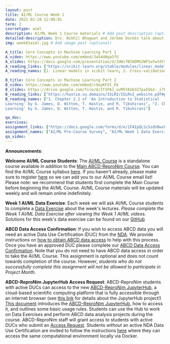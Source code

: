 ```yaml
---
layout: post
title: AI/ML Course Week 1
date: 2022-02-28 12:00:01
term: 2
coursetype: aiml
description: AI/ML Week 1 Course materials # Add post description (optional)
detailed-description: Drs. Nikhil Bhagwat and Jérôme Dockès talk about core concepts in machine learning.
img: week01aiml.jpg # Add image post (optional)

A_title: Core Concepts in Machine Learning Part 1
A_video: https://www.youtube.com/embed/3a544HgaSfU
A_slides: https://docs.google.com/presentation/d/1UWifBI6DM52WFSoYwtdt5JbQ-crbOrArLJDxAPsfu8M/edit?usp=sharing
A_reading_links: ["https://scikit-learn.org/stable/modules/linear_model.html#ridge-regression-and-classification", "https://scikit-learn.org/stable/modules/cross_validation.html#cross-validation", "https://youtu.be/jGwO_UgTS7I?t=2399", "https://www.youtube.com/watch?v=u73PU6Qwl1I"]
A_reading_names: [1. Linear models in scikit learn, 2. Cross-validation in scikit learn, 3. In-depth lecture on supervised learning with linear regression (time-stamped video @ 40mins), 4. Detailed explanation of model regularization]

B_title: Core Concepts in Machine Learning Part 2
B_video: https://www.youtube.com/embed/c9ayKFSt_Ek
B_slides: https://drive.google.com/file/d/1T1PAJ_ovM5YAVb3Z7paIGb2-_i7OQY0g/view?usp=sharing
B_reading_links: ["https://hastie.su.domains/ISLR2/ISLRv2_website.pdf#page=26", "https://hastie.su.domains/ISLR2/ISLRv2_website.pdf#page=40"]
B_reading_names: ["1. Chapter 2.1 of 'An Introduction to Statistical
Learning' by G. James, D. Witten, T. Hastie, and R. Tibshirani", "2. Chapter 2.2 of 'An Introduction to Statistical
Learning' by G. James, D. Witten, T. Hastie, and R. Tibshirani"]

qa_doc:
exercises:
assignment_links: ["https://docs.google.com/forms/d/e/1FAIpQLScSsdV8wxkL3Mxn_vVafizWRb3Y6iUfLJYXdK8fW31JmumYWg/viewform?usp=sf_link", "https://docs.google.com/forms/d/e/1FAIpQLScSsdV8wxkL3Mxn_vVafizWRb3Y6iUfLJYXdK8fW31JmumYWg/viewform?usp=sf_link"]
assignment_names: ["AI/ML Pre-Course Survey", "AI/ML Week 1 Data Exercise Submission Form"]
qa_video:
---
```


**Announcements**:

**Welcome AI/ML Course Students**: The [AI/ML Course](https://www.abcd-repronim.org/ml.html) is a standalone course available in addition to the [Main ABCD-ReproNim Course](https://www.abcd-repronim.org/). You can find the AI/ML Course syllabus [here](https://docs.google.com/document/d/15wiXicwJ9vKgmlaJGYoc72YrYMrPbS8F81BOtmN9vbw/edit?usp=sharing). If you haven't already, please make sure to register [here](https://bit.ly/ABCD-ReproNim-Register) so we can add you to our AI/ML Course email list! Please note: we recommend that students first complete the Main Course before beginning the AI/ML Course. AI/ML Course materials will be updated weekly and will remain online indefinitely.

**Week 1 AI/ML Data Exercise**: Each week we will ask AI/ML Course students to complete a [Data Exercise](https://github.com/ABCD-ReproNim/exercises-ML/blob/main/week_1/Week1%20Problems.ipynb) about the week's lectures. *Please complete the Week 1 AI/ML Data Exercise after viewing the Week 1 AI/ML videos.* Solutions for this week's data exercise can be found on our [GitHub](https://github.com/ABCD-ReproNim/exercises-ML/blob/main/week_1/Week1%20Solutions.ipynb)

**ABCD Data Access Confirmation**: If you wish to access ABCD data you will need an active Data Use Certification (DUC) from the [NDA](https://nda.nih.gov/). We provide instructions on [how to obtain ABCD data access](https://docs.google.com/document/d/18hsT2x15bypuXFcfMQb9Ck_YEB7VvY2j4w5hwbV78A4/edit?usp=sharing) to help with this process. Once you have an approved DUC please complete our [ABCD Data Access Confirmation](https://docs.google.com/forms/d/e/1FAIpQLSdZbXLB2HdciB88YN3JIXg6OdUN2dq1KnLTolIcos2Tu6FazA/viewform?usp=sf_link). Note that you do not need to have ABCD data access in order to take the AI/ML Course. This assignment is optional and does not count towards completion of the course. However, *students who do not successfully complete this assignment will not be allowed to participate in Project Month.*

**ABCD-ReproNim JupyterHub Access Request**: ABCD-ReproNim students with active DUCs can access to the new [ABCD-ReproNim JupyterHub](https://abcd.repronim.org/), a cloud-based scientific computing platform that is fully accessible through an internet browser (see [this link](https://jupyter.org/hub) for details about the JupyterHub project!) [This document](https://docs.google.com/document/d/1kXvK2c_N9TkIAYn21WfzlCPtJvxhjW13Ftf0DwnAnlg/edit?usp=sharing) introduces the [ABCD-ReproNim JupyterHub](https://abcd.repronim.org/), how to access it, and outlines some basic usage rules. Students can use the Hub to work on Data Exercises and perform ABCD data analysis projects during the course. ABCD-ReproNim staff will grant access to students with active DUCs who submit an [Access Request](https://docs.google.com/forms/d/e/1FAIpQLSefrxRzdjFak_BoxTL5bE-TnsJdg9KbGvFdOwuW7zliZ96z7g/viewform?usp=sf_link). Students *without* an active NDA Data Use Certification are invited to follow the instructions [here](https://neurostars.org/t/using-abcd-repronim-jupyterhub-container-locally-via-docker) where they can access the same computational environment locally via Docker.
